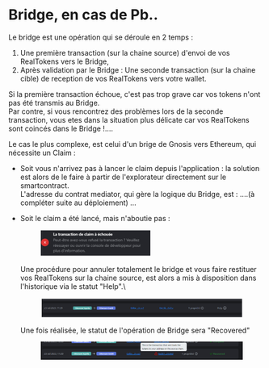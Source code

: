 # Bridge, en cas de Pb..

Le bridge est une opération qui se déroule en 2 temps :&#x20;

1. Une première transaction (sur la chaine source) d'envoi de vos RealTokens vers le Bridge,&#x20;
2. Après validation par le Bridge : Une seconde transaction (sur la chaine cible) de reception de vos RealTokens vers votre wallet.

Si la première transaction échoue, c'est pas trop grave car vos tokens n'ont pas été transmis au Bridge.\
Par contre, si vous rencontrez des problèmes lors de la seconde transaction, vous etes dans la situation plus délicate car vos RealTokens sont coincés dans le Bridge !....

Le cas le plus complexe, est celui d'un brige de Gnosis vers Ethereum, qui nécessite un Claim :&#x20;

* Soit vous n'arrivez pas à lancer le claim depuis l'application : la solution est alors de le faire à partir de l'explorateur directement sur le smartcontract.\
  L'adresse du contrat mediator, qui gère la logique du Bridge, est : ....(à compléter suite au déploiement) ...
*   Soit le claim a été lancé, mais n'aboutie pas :

    <figure><img src="../../.gitbook/assets/image (3) (1) (1).png" alt="" width="218"><figcaption></figcaption></figure>

    Une procédure pour annuler totalement le bridge et vous faire restituer vos RealTokens sur la chaine source, est alors a mis à disposition dans l'historique via le statut "Help".\


    <figure><img src="../../.gitbook/assets/image (1) (1) (1) (1) (1).png" alt="" width="563"><figcaption></figcaption></figure>

    Une fois réalisée, le statut de l'opération de Bridge sera "Recovered"

    <figure><img src="../../.gitbook/assets/image (4) (1) (1).png" alt="" width="563"><figcaption></figcaption></figure>
